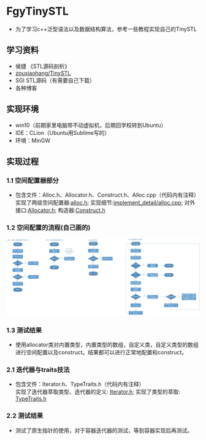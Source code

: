 # FgyTinySTL
* 为了学习c++泛型语法以及数据结构算法，参考一些教程实现自己的TinySTL<br>

## 学习资料
* 侯捷 《STL源码剖析》
* [zouxiaohang/TinySTL](https://github.com/zouxiaohang/TinySTL)
* SGI STL源码（有需要自己下载）
* 各种博客<br>

## 实现环境
* win10（前期家里电脑带不动虚拟机，后期回学校转到Ubuntu）
* IDE：CLion（Ubuntu用Sublime写的）
* 环境：MinGW

## 实现过程
### 1.1 空间配置器部分
* 包含文件：Alloc.h、Allocator.h、Construct.h、Alloc.cpp（代码内有注释）<br>
实现了两级空间配置器:[alloc.h](https://github.com/fgy1995/FgyTinySTL/blob/master/Alloc.h); 实现细节:[implement_detail/alloc.cpp](https://github.com/fgy1995/FgyTinySTL/tree/master/implement_detail); 对外接口:[Allocator.h](https://github.com/fgy1995/FgyTinySTL/blob/master/Allocator.h); 构造器:[Construct.h](https://github.com/fgy1995/FgyTinySTL/blob/master/Construct.h)<br>
### 1.2 空间配置的流程(自己画的)
![](https://github.com/fgy1995/FgyTinySTL/blob/master/picture/%E5%88%86%E7%BA%A7%E7%A9%BA%E9%97%B4%E9%85%8D%E7%BD%AE%E6%B5%81%E7%A8%8B.jpg)
### 1.3 测试结果
* 使用allocator类对内置类型，内置类型的数组，自定义类，自定义类型的数组进行空间配置以及construct。结果都可以进行正常地配置和construct。

### 2.1 迭代器与traits技法
* 包含文件：Iterator.h、TypeTraits.h（代码内有注释）<br>
实现了迭代器萃取类型、迭代器的定义: [Iterator.h](https://github.com/fgy1995/FgyTinySTL/blob/master/Iterator.h); 实现了类型的萃取: [TypeTraits.h](https://github.com/fgy1995/FgyTinySTL/blob/master/TypeTraits.h)<br>
### 2.2 测试结果
* 测试了原生指针的使用，对于容器迭代器的测试，等到容器实现后再测试。
